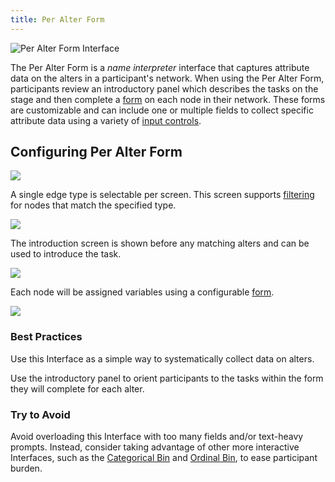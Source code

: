 ```yaml
---
title: Per Alter Form
---
```


<InterfaceSummary>

![Per Alter Form Interface](/assets/img/interface-documentation/per-alter-form/example.png)

<InterfaceMeta type="Name Interpreter" creates="Attribute data on a single node type" usesprompts="false">

</InterfaceMeta>

</InterfaceSummary>

The Per Alter Form is a _name interpreter_ interface that captures attribute data on the alters in a participant's network. When using the Per Alter Form, participants review an introductory panel which describes the tasks on the stage and then complete a [form](../key-concepts/forms) on each node in their network. These forms are customizable and can include one or multiple fields to collect specific attribute data using a variety of [input controls](../key-concepts/input-controls).

## Configuring Per Alter Form

![](/assets/img/interface-documentation/per-alter-form/add-screen.png)

A single edge type is selectable per screen. This screen supports [filtering](../key-concepts/network-filtering) for nodes that match the specified type.

![](/assets/img/interface-documentation/per-alter-form/architect-node-type.png)

The introduction screen is shown before any matching alters and can be used to introduce the task.

![](/assets/img/interface-documentation/per-alter-form/architect-intro.png)

Each node will be assigned variables using a configurable [form](../key-concepts/forms).

![](/assets/img/interface-documentation/per-alter-form/architect-form.png)

### Best Practices

<GoodPractice>

Use this Interface as a simple way to systematically collect data on alters.

</GoodPractice>

<GoodPractice>

Use the introductory panel to orient participants to the tasks within the form they will complete for each alter.

</GoodPractice>

### Try to Avoid

<BadPractice>

Avoid overloading this Interface with too many fields and/or text-heavy prompts. Instead, consider taking advantage of other more interactive Interfaces, such as the [Categorical Bin](../interface-documentation/categorical-bin) and [Ordinal Bin](../interface-documentation/ordinal-bin), to ease participant burden.

</BadPractice>
